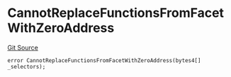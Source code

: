 # CannotReplaceFunctionsFromFacetWithZeroAddress
[Git Source](https://github.com/thrackle-io/rules-protocol/blob/2738cf9716e0fddfad4df13fdb6486b5987af931/src/diamond/core/DiamondCut/DiamondCutLib.sol)


```solidity
error CannotReplaceFunctionsFromFacetWithZeroAddress(bytes4[] _selectors);
```

